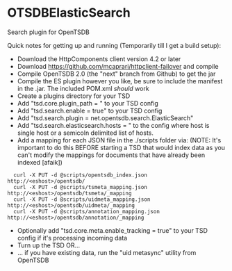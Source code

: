 OTSDBElasticSearch
==================

Search plugin for OpenTSDB

Quick notes for getting up and running (Temporarily till I get a build setup):

* Download the HttpComponents client version 4.2 or later
* Download https://github.com/mcaprari/httpclient-failover and compile
* Compile OpenTSDB 2.0 (the "next" branch from Github) to get the jar
* Compile the ES plugin however you like, be sure to include the manifest in the .jar. The included POM.xml *should* work
* Create a plugins directory for your TSD
* Add "tsd.core.plugin_path = <directory>" to your TSD config
* Add "tsd.search.enable = true" to your TSD config
* Add "tsd.search.plugin = net.opentsdb.search.ElasticSearch" 
* Add "tsd.search.elasticsearch.hosts = <host>" to the config where host is single host or a semicoln delimited list of hosts.
* Add a mapping for each JSON file in the ./scripts folder via:
  (NOTE: It's important to do this BEFORE starting a TSD that would index data as you can't modify the mappings for documents that have already been indexed [afaik])

```  
  curl -X PUT -d @scripts/opentsdb_index.json http://<eshost>/opentsdb/
  curl -X PUT -d @scripts/tsmeta_mapping.json http://<eshost>/opentsdb/tsmeta/_mapping
  curl -X PUT -d @scripts/uidmeta_mapping.json http://<eshost>/opentsdb/uidmeta/_mapping
  curl -X PUT -d @scripts/annotation_mapping.json http://<eshost>/opentsdb/annotation/_mapping
```

* Optionally add "tsd.core.meta.enable_tracking = true" to your TSD config if it's processing incoming data
* Turn up the TSD OR...
* ... if you have existing data, run the "uid metasync" utility from OpenTSDB
